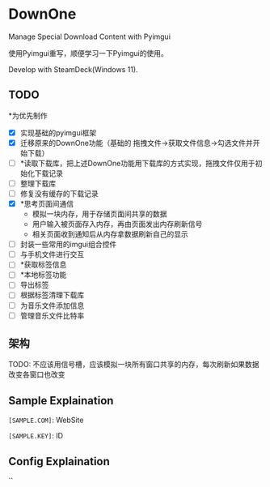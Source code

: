 # DownOne

Manage Special Download Content with Pyimgui

使用Pyimgui重写，顺便学习一下Pyimgui的使用。

Develop with SteamDeck(Windows 11).

## TODO

*为优先制作

- [x] 实现基础的pyimgui框架
- [x] 迁移原来的DownOne功能（基础的 拖拽文件->获取文件信息->勾选文件并开始下载）
- [ ] *读取下载库，把上述DownOne功能用下载库的方式实现，拖拽文件仅用于初始化下载记录
- [ ] 整理下载库
- [ ] 修复没有缓存的下载记录
- [x] *思考页面间通信
    * 模拟一块内存，用于存储页面间共享的数据
    * 用户输入被页面存入内存，再由页面发出内存刷新信号
    * 相关页面收到通知后从内存拿数据刷新自己的显示
- [ ] 封装一些常用的imgui组合控件
- [ ] 与手机文件进行交互
- [ ] *获取标签信息
- [ ] *本地标签功能
- [ ] 导出标签
- [ ] 根据标签清理下载库
- [ ] 为音乐文件添加信息
- [ ] 管理音乐文件比特率

## 架构

TODO: 不应该用信号槽，应该模拟一块所有窗口共享的内存，每次刷新如果数据改变各窗口也改变

## Sample Explaination

`[SAMPLE.COM]`: WebSite

`[SAMPLE.KEY]`: ID

## Config Explaination

``
